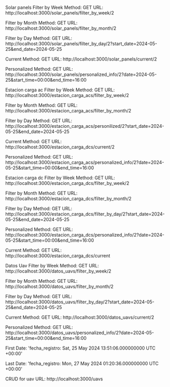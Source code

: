 Solar panels
Filter by Week
Method: GET
URL: http://localhost:3000/solar_panels/filter_by_week/2

Filter by Month
Method: GET
URL: http://localhost:3000/solar_panels/filter_by_month/2

Filter by Day
Method: GET
URL: http://localhost:3000/solar_panels/filter_by_day/2?start_date=2024-05-25&end_date=2024-05-25

Current
Method: GET
URL: http://localhost:3000/solar_panels/current/2

Personalized
Method: GET
URL: http://localhost:3000/solar_panels/personalized_info/2?date=2024-05-25&start_time=00:00&end_time=16:00


Estacion carga ac
Filter by Week
Method: GET
URL: http://localhost:3000/estacion_carga_acs/filter_by_week/2

Filter by Month
Method: GET
URL: http://localhost:3000/estacion_carga_acs/filter_by_month/2

Filter by Day
Method: GET
URL: http://localhost:3000/estacion_carga_acs/personilized/2?start_date=2024-05-25&end_date=2024-05-25

Current
Method: GET
URL: http://localhost:3000/estacion_carga_dcs/current/2

Personalized
Method: GET
URL: http://localhost:3000/estacion_carga_acs/personalized_info/2?date=2024-05-25&start_time=00:00&end_time=16:00

Estacion carga dc
Filter by Week
Method: GET
URL: http://localhost:3000/estacion_carga_dcs/filter_by_week/2

Filter by Month
Method: GET
URL: http://localhost:3000/estacion_carga_dcs/filter_by_month/2

Filter by Day
Method: GET
URL: http://localhost:3000/estacion_carga_dcs/filter_by_day/2?start_date=2024-05-25&end_date=2024-05-25

Personalized
Method: GET
URL: http://localhost:3000/estacion_carga_dcs/personalized_info/2?date=2024-05-25&start_time=00:00&end_time=16:00

Current
Method: GET
URL: http://localhost:3000/estacion_carga_dcs/current

Datos Uav
Filter by Week
Method: GET
URL: http://localhost:3000/datos_uavs/filter_by_week/2

Filter by Month
Method: GET
URL: http://localhost:3000/datos_uavs/filter_by_month/2

Filter by Day
Method: GET
URL: http://localhost:3000/datos_uavs/filter_by_day/2?start_date=2024-05-25&end_date=2024-05-25

Current
Method: GET
URL: http://localhost:3000/datos_uavs/current/2

Personalized
Method: GET
URL: http://localhost:3000/datos_uavs/personalized_info/2?date=2024-05-25&start_time=00:00&end_time=16:00

First Date:
'fecha_registro: Sat, 25 May 2024 13:51:06.000000000 UTC +00:00'

Last Date:
'fecha_registro: Mon, 27 May 2024 01:20:36.000000000 UTC +00:00'

CRUD for uav
URL: http://localhost:3000/uavs
